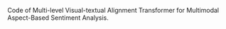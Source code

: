 Code of Multi-level Visual-textual Alignment Transformer for Multimodal Aspect-Based Sentiment Analysis.
